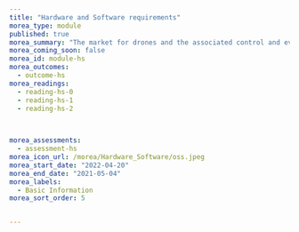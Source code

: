 ```yaml
---
title: "Hardware and Software requirements"
morea_type: module
published: true
morea_summary: "The market for drones and the associated control and evaluation software is virtually unmanageable and requires constant readjustment to the application requirements and technical possibilities."
morea_coming_soon: false
morea_id: module-hs
morea_outcomes:
  - outcome-hs
morea_readings:
  - reading-hs-0
  - reading-hs-1
  - reading-hs-2

  

morea_assessments:
  - assessment-hs
morea_icon_url: /morea/Hardware_Software/oss.jpeg
morea_start_date: "2022-04-20"
morea_end_date: "2021-05-04"
morea_labels: 
  - Basic Information
morea_sort_order: 5


---
```



